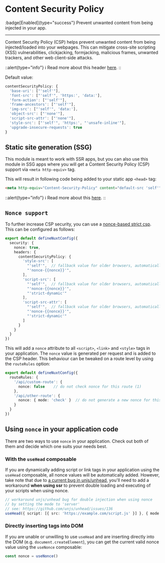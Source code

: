 # Content Security Policy

:badge[Enabled]{type="success"} Prevent unwanted content from being injected in your app.

---

Content Security Policy (CSP) helps prevent unwanted content from being injected/loaded into your webpages. This can mitigate cross-site scripting (XSS) vulnerabilities, clickjacking, formjacking, malicious frames, unwanted trackers, and other web client-side attacks.

::alert{type="info"}
ℹ Read more about this header [here](https://developer.mozilla.org/en-US/docs/Web/HTTP/CSP).
::

Default value:

```ts
contentSecurityPolicy: {
  'base-uri': ["'self'"],
  'font-src': ["'self'", 'https:', 'data:'],
  'form-action': ["'self'"],
  'frame-ancestors': ["'self'"],
  'img-src': ["'self'", 'data:'],
  'object-src': ["'none'"],
  'script-src-attr': ["'none'"],
  'style-src': ["'self'", 'https:', "'unsafe-inline'"],
  'upgrade-insecure-requests': true
}
```

## Static site generation (SSG)

This module is meant to work with SSR apps, but you can also use this module in SSG apps where you will get a Content Security Policy (CSP) support via `<meta http-equiv>` tag.

This will result in following code being added to your static app `<head>` tag:

```html
<meta http-equiv="Content-Security-Policy" content="default-src 'self'">
```

::alert{type="info"}
ℹ Read more about this [here](https://content-security-policy.com/examples/meta/).
::

## `Nonce support`

To further increase CSP security, you can use a [nonce-based strict csp](https://web.dev/strict-csp/#what-is-a-strict-content-security-policy).
This can be configured as follows:

```ts
export default defineNuxtConfig({
  security: {
    nonce: true,
    headers: {
      contentSecurityPolicy: {
        'style-src': [
          "'self'",  // fallback value for older browsers, automatically removed if `strict-dynamic` is supported.
          "'nonce-{{nonce}}'",
        ], 
        'script-src': [
          "'self'",  // fallback value for older browsers, automatically removed if `strict-dynamic` is supported.
          "'nonce-{{nonce}}'",
          "'strict-dynamic'"
        ],
        'script-src-attr': [
          "'self'",  // fallback value for older browsers, automatically removed if `strict-dynamic` is supported.
          "'nonce-{{nonce}}'",
          "'strict-dynamic'"
        ]
      }
    }
  }
})
```

This will add a `nonce` attribute to all `<script>`, `<link>` and `<style>` tags in your application. 
The `nonce` value is generated per request and is added to the CSP header. This behaviour can be tweaked on a route level by using the `routeRules` option:

```ts
export default defineNuxtConfig({
  routeRules: {
    '/api/custom-route': {
      nonce: false    // do not check nonce for this route (1)
    },
    '/api/other-route': {
      nonce: { mode: 'check' }  // do not generate a new nonce for this route, but check it against the existing one (2)
    }
  }
})
```

## Using `nonce` in your application code

There are two ways to use `nonce` in your application. Check out both of them and decide which one suits your needs best.

### With the `useHead` composable

If you are dynamically adding script or link tags in your application using the `useHead` composable, all nonce values will be automatically added.
However, take note that due to [a current bug in unjs/unhead](https://github.com/unjs/unhead/issues/136), you'll need to add a workaround **when using ssr** to prevent double loading and executing of your scripts when using nonce.

```ts
// workaround unjs/unhead bug for double injection when using nonce
// by setting the mode to 'server'
// see: https://github.com/unjs/unhead/issues/136 
useHead({ script: [{ src: 'https://example.com/script.js' }] }, { mode: 'server' })
```

### Directly inserting tags into DOM

If you are unable or unwilling to use `useHead` and are inserting directly into the DOM (e.g. `document.createElement`), you can get the current valid nonce value using the `useNonce` composable:

```ts
const nonce = useNonce()
```
